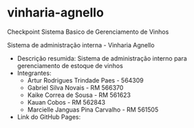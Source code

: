 # vinharia-agnello
Checkpoint Sistema Basico de Gerenciamento de Vinhos

Sistema de administração interna - Vinharia Agnello
- Descrição resumida: Sistema de administração interno para gerenciamento de estoque de vinhos
- Integrantes:
    - Artur Rodrigues Trindade Paes - 564309
    - Gabriel Silva Novais - RM 566370
    - Kaike Correa de Sousa - RM 561623
    - Kauan Cobos - RM 562843
    - Marcielle Janguas Pina Carvalho - RM 561505
- Link do GitHub Pages: 